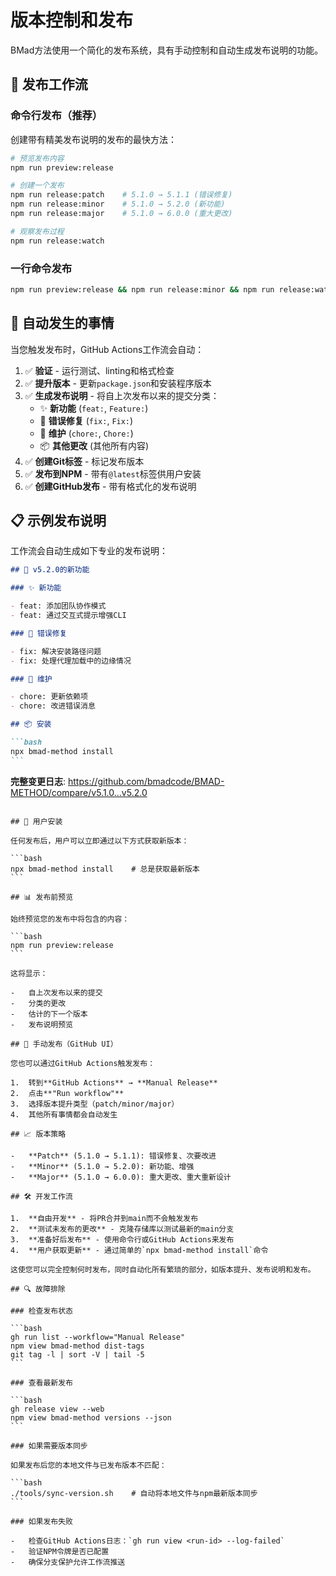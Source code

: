 # 版本控制和发布

BMad方法使用一个简化的发布系统，具有手动控制和自动生成发布说明的功能。

## 🚀 发布工作流

### 命令行发布（推荐）

创建带有精美发布说明的发布的最快方法：

```bash
# 预览发布内容
npm run preview:release

# 创建一个发布
npm run release:patch    # 5.1.0 → 5.1.1 (错误修复)
npm run release:minor    # 5.1.0 → 5.2.0 (新功能)
npm run release:major    # 5.1.0 → 6.0.0 (重大更改)

# 观察发布过程
npm run release:watch
```

### 一行命令发布

```bash
npm run preview:release && npm run release:minor && npm run release:watch
```

## 📝 自动发生的事情

当您触发发布时，GitHub Actions工作流会自动：

1.  ✅ **验证** - 运行测试、linting和格式检查
2.  ✅ **提升版本** - 更新`package.json`和安装程序版本
3.  ✅ **生成发布说明** - 将自上次发布以来的提交分类：
    -   ✨ **新功能** (`feat:`, `Feature:`)
    -   🐛 **错误修复** (`fix:`, `Fix:`)
    -   🔧 **维护** (`chore:`, `Chore:`)
    -   📦 **其他更改** (其他所有内容)
4.  ✅ **创建Git标签** - 标记发布版本
5.  ✅ **发布到NPM** - 带有`@latest`标签供用户安装
6.  ✅ **创建GitHub发布** - 带有格式化的发布说明

## 📋 示例发布说明

工作流会自动生成如下专业的发布说明：

````markdown
## 🚀 v5.2.0的新功能

### ✨ 新功能

- feat: 添加团队协作模式
- feat: 通过交互式提示增强CLI

### 🐛 错误修复

- fix: 解决安装路径问题
- fix: 处理代理加载中的边缘情况

### 🔧 维护

- chore: 更新依赖项
- chore: 改进错误消息

## 📦 安装

```bash
npx bmad-method install
```
````

**完整变更日志**: https://github.com/bmadcode/BMAD-METHOD/compare/v5.1.0...v5.2.0

````

## 🎯 用户安装

任何发布后，用户可以立即通过以下方式获取新版本：

```bash
npx bmad-method install    # 总是获取最新版本
```

## 📊 发布前预览

始终预览您的发布中将包含的内容：

```bash
npm run preview:release
```

这将显示：

-   自上次发布以来的提交
-   分类的更改
-   估计的下一个版本
-   发布说明预览

## 🔧 手动发布（GitHub UI）

您也可以通过GitHub Actions触发发布：

1.  转到**GitHub Actions** → **Manual Release**
2.  点击**"Run workflow"**
3.  选择版本提升类型（patch/minor/major）
4.  其他所有事情都会自动发生

## 📈 版本策略

-   **Patch** (5.1.0 → 5.1.1): 错误修复、次要改进
-   **Minor** (5.1.0 → 5.2.0): 新功能、增强
-   **Major** (5.1.0 → 6.0.0): 重大更改、重大重新设计

## 🛠️ 开发工作流

1.  **自由开发** - 将PR合并到main而不会触发发布
2.  **测试未发布的更改** - 克隆存储库以测试最新的main分支
3.  **准备好后发布** - 使用命令行或GitHub Actions来发布
4.  **用户获取更新** - 通过简单的`npx bmad-method install`命令

这使您可以完全控制何时发布，同时自动化所有繁琐的部分，如版本提升、发布说明和发布。

## 🔍 故障排除

### 检查发布状态

```bash
gh run list --workflow="Manual Release"
npm view bmad-method dist-tags
git tag -l | sort -V | tail -5
```

### 查看最新发布

```bash
gh release view --web
npm view bmad-method versions --json
```

### 如果需要版本同步

如果发布后您的本地文件与已发布版本不匹配：

```bash
./tools/sync-version.sh    # 自动将本地文件与npm最新版本同步
```

### 如果发布失败

-   检查GitHub Actions日志：`gh run view <run-id> --log-failed`
-   验证NPM令牌是否已配置
-   确保分支保护允许工作流推送
````
